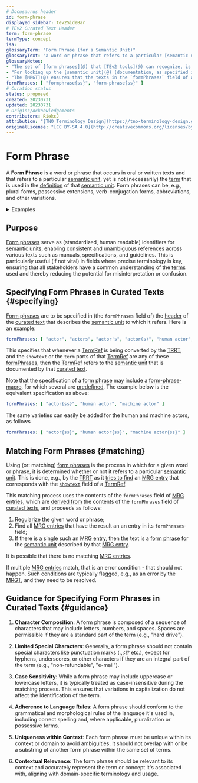 ```yaml
---
# Docusaurus header
id: form-phrase
displayed_sidebar: tev2SideBar
# TEv2 Curated Text Header
term: form-phrase
termType: concept
isa:
glossaryTerm: "Form Phrase (for a Semantic Unit)"
glossaryText: "a word or phrase that refers to a particular [semantic unit](@), yet is not (necessarily) the [term](@) that is used in the [definition](@) of that [semantic unit](@). Form phrases can be, e.g., plural forms, possessive extensions, verb-conjugation forms, abbreviations, and other variations."
glossaryNotes:
- "The set of [form phrases](@) that [TEv2 tools](@) can recognize, is specified in the [curated text](@) that documents that [unit](semantic-unit@). Such specifications may contain [form-phrase macros](@)."
- "For looking up the [semantic unit](@) (documentation, as specified in its corresponding [MRG entry](@)), [TEv2 tools](@) can match words or phrases they encounter with the [regularized texts](@) that are listed in the `formPhrases` field of [MRG entries](@). Such [regularized texts](@) do not contain [form-phrase macros](@)."
- "The [MRGT](@) ensures that the texts in the `formPhrases` field of a [curated text](@) are [properly converted](mrgt#processing-form-phrases@), and listed in the `formPhrases` field of the corresponding [MRG entry](@)."
formPhrases: [ "formphrase{ss}", "form-phrase{ss}" ]
# Curation status
status: proposed
created: 20230731
updated: 20230731
# Origins/Acknowledgements
contributors: RieksJ
attribution: "[TNO Terminology Design](https://tno-terminology-design.github.io/tev2-specifications/docs)"
originalLicense: "[CC BY-SA 4.0](http://creativecommons.org/licenses/by-sa/4.0/?ref=chooser-v1)"
---
```


# Form Phrase

A **Form Phrase** is a word or phrase that occurs in oral or written texts and that refers to a particular [semantic unit](@), yet is not (necessarily) the  [term](@) that is used in the [definition](@) of that [semantic unit](@). Form phrases can be, e.g., plural forms, possessive extensions, verb-conjugation forms, abbreviations, and other variations.

<details>
    <summary>Examples</summary>

[TermRefs](@) such as `[party](@)`, `[parties](@)` or `[party(s)](@)` should all refer to the same [semantic unit](@). This is achieved by specifiying "party", "parties", and "party(s)" as [form phrases](@) for that [semantic unit](@) in the [curated text](@) that documents that [unit](@).

</details>

## Purpose

[Form phrases](@) serve as (standardized, human readable) identifiers for [semantic units](@), enabling consistent and unambiguous references across various texts such as manuals, specifications, and guidelines. This is particularly useful (if not vital) in fields where precise terminology is key, ensuring that all stakeholders have a common understanding of the [terms](@) used and thereby reducing the potential for misinterpretation or confusion.

## Specifying Form Phrases in Curated Texts {#specifying}

[Form phrases](@) are to be specified in (the `formPhrases` field of) the [header](@) of the [curated text](@) that describes the [semantic unit](@) to which it refers. Here is an example:

~~~ yaml
formPhrases: [ "actor", "actors", "actor's", "actor(s)", "human actor", "machine actor" ]
~~~

This specifies that whenever a [TermRef](@) is being converted by the [TRRT](@), and the `showtext` or the `term` parts of that [TermRef](@) are any of these [formPhrases](@), then the [TermRef](@) refers to the [semantic unit](@) that is documented by that [curated text](@). 

Note that the specification of a [form phrase](@) may include a [form-phrase-macro](@), for which several are [predefined](/docs/terms/form-phrase-macro#predefineds). The example below is the equivalent specification as above:

~~~ yaml
formPhrases: [ "actor{ss}", "human actor", "machine actor" ]
~~~

The same varieties can easily be added for the human and machine actors, as follows

~~~ yaml
formPhrases: [ "actor{ss}", "human actor{ss}", "machine actor{ss}" ]
~~~

## Matching Form Phrases {#matching}

Using (or: matching) [form phrases](@) is the process in which for a given word or phrase, it is determined whether or not it refers to a particular [semantic unit](@). This is done, e.g., by the [TRRT](@) as it [tries to find](trrt#finding-mrg-entry@) an [MRG entry](@) that corresponds with the [`showtext`](trrt#interpreter-profile@) field of a [TermRef](@).

This matching process uses the contents of the `formPhrases` field of [MRG entries](@), which are [derived from](mrgt#processing-form-phrases) the contents of the `formPhrases` field of [curated texts](@), and proceeds as follows:

1. [Regularize](regularized-form-phrase#regularization-process@) the given word or phrase;
2. Find all [MRG entries](@) that have the result an an entry in its `formPhrases`-field;
3. If there is a single such an [MRG entry](@), then the text is a [form phrase](@) for the [semantic unit](@) described by that [MRG entry](@).

It is possible that there is no matching [MRG entries](@).

If multiple [MRG entries](@) match, that is an error condition - that should not happen. Such conditions are typically flagged, e.g., as an error by the [MRGT](@), and they need to be resolved.

## Guidance for Specifying Form Phrases in Curated Texts {#guidance}

1. **Character Composition**: A form phrase is composed of a sequence of characters that may include letters, numbers, and spaces. Spaces are permissible if they are a standard part of the term (e.g., "hard drive").

2. **Limited Special Characters**: Generally, a form phrase should not contain special characters like punctuation marks (.,;:!? etc.), except for hyphens, underscores, or other characters if they are an integral part of the term (e.g., "non-refundable", "e-mail").

3. **Case Sensitivity**: While a form phrase may include uppercase or lowercase letters, it is typically treated as case-insensitive during the matching process. This ensures that variations in capitalization do not affect the identification of the term.

4. **Adherence to Language Rules**: A form phrase should conform to the grammatical and morphological rules of the language it's used in, including correct spelling and, where applicable, pluralization or possessive forms.

5. **Uniqueness within Context**: Each form phrase must be unique within its context or domain to avoid ambiguities. It should not overlap with or be a substring of another form phrase within the same set of terms.

6. **Contextual Relevance**: The form phrase should be relevant to its context and accurately represent the term or concept it's associated with, aligning with domain-specific terminology and usage.
